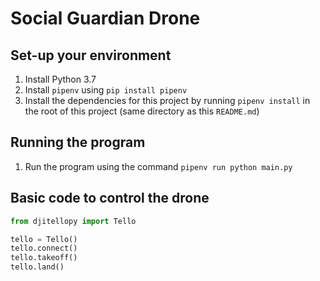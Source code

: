 # Social Guardian Drone

## Set-up your environment
1. Install Python 3.7
2. Install `pipenv` using `pip install pipenv`
3. Install the dependencies for this project by running `pipenv install` in the root of this project (same directory as this `README.md`)

## Running the program
1. Run the program using the command `pipenv run python main.py`

## Basic code to control the drone
```python
from djitellopy import Tello

tello = Tello()
tello.connect()
tello.takeoff()
tello.land()
```